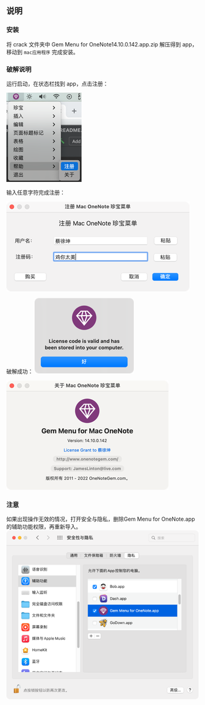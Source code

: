## 说明

### 安装

将 crack 文件夹中 Gem Menu for OneNote14.10.0.142.app.zip 解压得到 app，移动到 `mac应用程序` 完成安装。

### 破解说明

运行启动，在状态栏找到 app，点击注册：

![img.png](img.png)

输入任意字符完成注册：

![img_1.png](img_1.png)

破解成功：
![img_3.png](img_3.png)

![img_2.png](img_2.png)

### 注意

如果出现操作无效的情况，打开安全与隐私，删除Gem Menu for OneNote.app的辅助功能权限，再重新导入。
![img_4.png](img_4.png)